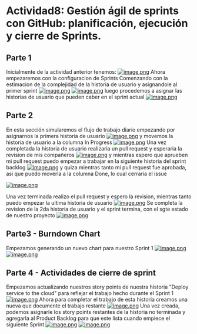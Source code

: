 # Actividad8: Gestión ágil de sprints con GitHub: planificación, ejecución y cierre de Sprints.
## Parte 1
Inicialmente de la actividad anterior tenemos: 
[![image.png](https://i.postimg.cc/MHc0sQZY/image.png)](https://postimg.cc/LgpZ5h1q)
Ahora empezaremos con la configuracion de Sprints
Comenzando con la estimacion de la complejidad de la historia de usuario y asignandole al primer sprint
[![image.png](https://i.postimg.cc/TYcd1HJn/image.png)](https://postimg.cc/svvd0m82)
[![image.png](https://i.postimg.cc/MpKWQb9N/image.png)](https://postimg.cc/WhCLRrLw)
luego procedemos a asignar las historias de usuario que pueden caber en el sprint actual
[![image.png](https://i.postimg.cc/C5g0LjZv/image.png)](https://postimg.cc/Q90wfKJ5) 

## Parte 2
En esta sección simularemos el flujo de trabajo diario empezando por asignarnos la primera historia de usuario
[![image.png](https://i.postimg.cc/d1cp8Jq3/image.png)](https://postimg.cc/nsT3xb9f)
y movemos la historia de usuario a la columna In Progress
[![image.png](https://i.postimg.cc/wv5P2nvV/image.png)](https://postimg.cc/mzD82X7z)
Una vez completada la historia de usuario realizaria un pull request y esperaria la revision de mis compañeros
[![image.png](https://i.postimg.cc/c4Lj79NR/image.png)](https://postimg.cc/gr1NmKjj)
y mientras espero que aprueben mi pull request puedo empezar a trabajar en la siguiente historia del sprint backlog
[![image.png](https://i.postimg.cc/c4Lj79NR/image.png)](https://postimg.cc/gr1NmKjj)
y quiza mientras tanto mi pull request fue aprobada, asi que puedo moverla a la columna Done, lo cual cerraria el issue

[![image.png](https://i.postimg.cc/HsnZ8rQ3/image.png)](https://postimg.cc/6ysLD5bG)

Una vez terminada realizo el pull request y espero la revision, mientras tanto puedo empezar la ultima historia de usuario
[![image.png](https://i.postimg.cc/L8fVjLhk/image.png)](https://postimg.cc/yD19HJmW)
Se completa la revision de la 2da historia de usuario y el sprint termina, con el sgte estado de nuestro proyecto
[![image.png](https://i.postimg.cc/hj4bFYsM/image.png)](https://postimg.cc/QBPW10RW)

## Parte3 - Burndown Chart
Empezamos generando un nuevo chart para nuestro Sprint 1
[![image.png](https://i.postimg.cc/2S6smzjL/image.png)](https://postimg.cc/dLbHjcyJ)
[![image.png](https://i.postimg.cc/2j7MZqVB/image.png)](https://postimg.cc/NLLdhj8g)
## Parte 4 - Actividades de cierre de sprint

Empezamos actualizando nuestros story points de nuestra historia "Deploy service to the cloud" para reflejar el trabajo hecho durante el Sprint 1
[![image.png](https://i.postimg.cc/PfSKH1CK/image.png)](https://postimg.cc/mhF7NzNF)
Ahora para completar el trabajo de esta historia creamos una nueva que documente el trabajo restante
[![image.png](https://i.postimg.cc/q7Q6KxV5/image.png)](https://postimg.cc/1gnzh6zG)
Una vez creada, podemos asignarle los story points restantes de la historia no terminada y agregarla al Product Backlog para que este lista cuando empiece el siguiente Sprint
[![image.png](https://i.postimg.cc/JzMbBnHt/image.png)](https://postimg.cc/VdZSxzRc)
[![image.png](https://i.postimg.cc/FsQS2RZG/image.png)](https://postimg.cc/w303N9ns)